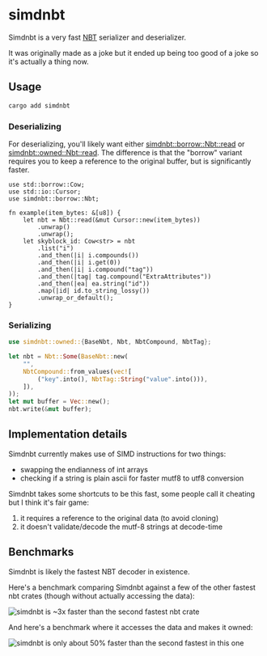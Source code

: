 # simdnbt

Simdnbt is a very fast [NBT](https://minecraft.wiki/w/NBT_format) serializer and deserializer.

It was originally made as a joke but it ended up being too good of a joke so it's actually a thing now.

## Usage

```sh
cargo add simdnbt
```

### Deserializing

For deserializing, you'll likely want either [simdnbt::borrow::Nbt::read](https://docs.rs/simdnbt/latest/simdnbt/borrow/enum.Nbt.html#method.read) or [simdnbt::owned::Nbt::read](https://docs.rs/simdnbt/latest/simdnbt/owned/enum.Nbt.html#method.read).
The difference is that the "borrow" variant requires you to keep a reference to the original buffer, but is significantly faster.

```rust,no_run
use std::borrow::Cow;
use std::io::Cursor;
use simdnbt::borrow::Nbt;

fn example(item_bytes: &[u8]) {
    let nbt = Nbt::read(&mut Cursor::new(item_bytes))
        .unwrap()
        .unwrap();
    let skyblock_id: Cow<str> = nbt
        .list("i")
        .and_then(|i| i.compounds())
        .and_then(|i| i.get(0))
        .and_then(|i| i.compound("tag"))
        .and_then(|tag| tag.compound("ExtraAttributes"))
        .and_then(|ea| ea.string("id"))
        .map(|id| id.to_string_lossy())
        .unwrap_or_default();
}
```

### Serializing

```rust
use simdnbt::owned::{BaseNbt, Nbt, NbtCompound, NbtTag};

let nbt = Nbt::Some(BaseNbt::new(
    "",
    NbtCompound::from_values(vec![
        ("key".into(), NbtTag::String("value".into())),
    ]),
));
let mut buffer = Vec::new();
nbt.write(&mut buffer);
```

## Implementation details

Simdnbt currently makes use of SIMD instructions for two things:
- swapping the endianness of int arrays
- checking if a string is plain ascii for faster mutf8 to utf8 conversion

Simdnbt takes some shortcuts to be this fast, some people call it cheating but I think it's fair game:
1. it requires a reference to the original data (to avoid cloning)
2. it doesn't validate/decode the mutf-8 strings at decode-time

## Benchmarks

Simdnbt is likely the fastest NBT decoder in existence.

Here's a benchmark comparing Simdnbt against a few of the other fastest nbt crates (though without actually accessing the data):

![simdnbt is ~3x faster than the second fastest nbt crate](https://github.com/azalea-rs/simdnbt/assets/27899617/03a4f916-d162-4a23-aa1a-12f1b11dc903)

And here's a benchmark where it accesses the data and makes it owned:

![simdnbt is only about 50% faster than the second fastest in this one](https://github.com/azalea-rs/simdnbt/assets/27899617/9d716c39-3bff-4703-99d7-2bec91c6b205)
